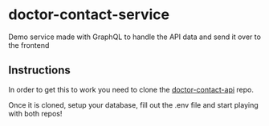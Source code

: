 # doctor-contact-service
Demo service made with GraphQL to handle the API data and send it over to the frontend

## Instructions
In order to get this to work you need to clone the [doctor-contact-api](https://github.com/azayas97/doctor_contact_api) repo.

Once it is cloned, setup your database, fill out the .env file and start playing with both repos!

